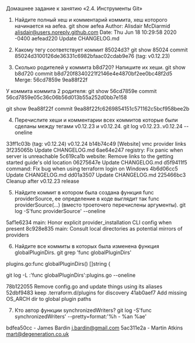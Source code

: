 Домашнее задание к занятию «2.4. Инструменты Git»

1. Найдите полный хеш и комментарий коммита, хеш которого начинается на aefea.
git show aefea
Author: Alisdair McDiarmid <alisdair@users.noreply.github.com>
Date:   Thu Jun 18 10:29:58 2020 -0400
aefead220 Update CHANGELOG.md

2. Какому тегу соответствует коммит 85024d3?
git show 85024
commit 85024d3100126de36331c6982bfaac02cdab9e76 (tag: v0.12.23)

3. Сколько родителей у коммита b8d720? Напишите их хеши.
git show b8d720
commit b8d720f8340221f2146e4e4870bf2ee0bc48f2d5
Merge: 56cd7859e 9ea88f22f

У коммита коммита 2 родителя:
git show 56cd7859e
commit 56cd7859e05c36c06b56d013b55a252d0bb7e158

git show 9ea88f22f
commit 9ea88f22fc6269854151c571162c5bcf958bee2b

4. Перечислите хеши и комментарии всех коммитов которые были сделаны между тегами v0.12.23 и v0.12.24.
git log  v0.12.23..v0.12.24  --oneline

33ff1c03b (tag: v0.12.24) v0.12.24
b14b74c49 [Website] vmc provider links
3f235065b Update CHANGELOG.md
6ae64e247 registry: Fix panic when server is unreachable
5c619ca1b website: Remove links to the getting started guide's old location
06275647e Update CHANGELOG.md
d5f9411f5 command: Fix bug when using terraform login on Windows
4b6d06cc5 Update CHANGELOG.md
dd01a3507 Update CHANGELOG.md
225466bc3 Cleanup after v0.12.23 release


5. Найдите коммит в котором была создана функция func providerSource, ее определение в коде выглядит так func providerSource(...) (вместо троеточего перечислены аргументы).
git log -S'func providerSource' --oneline

5af1e6234 main: Honor explicit provider_installation CLI config when present
8c928e835 main: Consult local directories as potential mirrors of providers

6. Найдите все коммиты в которых была изменена функция globalPluginDirs.
git grep 'func globalPluginDirs'

plugins.go:func globalPluginDirs() []string {

git log -L :'func globalPluginDirs':plugins.go --oneline

78b122055 Remove config.go and update things using its aliases
52dbf9483 keep .terraform.d/plugins for discovery
41ab0aef7 Add missing OS_ARCH dir to global plugin paths

7. Кто автор функции synchronizedWriters?
git log -S'func synchronizedWriters' --pretty=format:'%h - %an %ae'

bdfea50cc - James Bardin j.bardin@gmail.com
5ac311e2a - Martin Atkins mart@degeneration.co.uk
